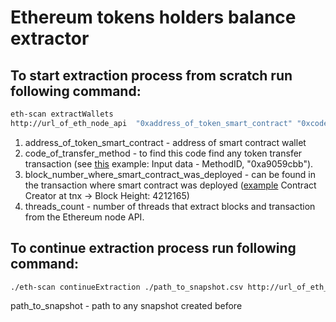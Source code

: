 # Ethereum tokens holders balance extractor

## To start extraction process from scratch run following command:
```sh
eth-scan extractWallets 
http://url_of_eth_node_api  "0xaddress_of_token_smart_contract" "0xcode_of_transfer_method" ./path_to_snapshots_folder block_number_where_smart_contract_was_deployed threads_count
```

1. address_of_token_smart_contract - address of smart contract wallet
2. code_of_transfer_method - to find this code find any token transfer transaction (see [this](https://etherscan.io/tx/0x7767e8e4710bde871ecc2081fabb412f242d75b272e29c94c750ee444016f934) example: Input data - MethodID, "0xa9059cbb"). 
3. block_number_where_smart_contract_was_deployed - can be found in the transaction where smart contract was deployed ([example](https://etherscan.io/address/0xf230b790e05390fc8295f4d3f60332c93bed42e2) Contract Creator at tnx -> Block Height: 4212165)
4. threads_count - number of threads that extract blocks and transaction from the Ethereum node API.

## To continue extraction process run following command:
```sh
./eth-scan continueExtraction ./path_to_snapshot.csv http://url_of_eth_node_api  "0xaddress_of_token_smart_contract" "0xcode_of_transfer_method" ./path_to_snapshots_folder block_number_where_smart_contract_was_deployed threads_count
```

path_to_snapshot - path to any snapshot created before 